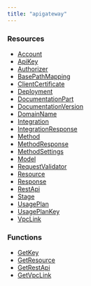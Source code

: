 ```yaml
---
title: "apigateway"
---
```


<!-- WARNING: this file was generated by Pulumi Docs Generator. -->
<!-- Do not edit by hand unless you're certain you know what you are doing! -->

<style>
  table td p { margin-top: 0; margin-bottom: 0; }
</style>

<h3>Resources</h3>
<ul class="api">
    <li><a href="account"><span class="symbol resource"></span>Account</a></li>
    <li><a href="apikey"><span class="symbol resource"></span>ApiKey</a></li>
    <li><a href="authorizer"><span class="symbol resource"></span>Authorizer</a></li>
    <li><a href="basepathmapping"><span class="symbol resource"></span>BasePathMapping</a></li>
    <li><a href="clientcertificate"><span class="symbol resource"></span>ClientCertificate</a></li>
    <li><a href="deployment"><span class="symbol resource"></span>Deployment</a></li>
    <li><a href="documentationpart"><span class="symbol resource"></span>DocumentationPart</a></li>
    <li><a href="documentationversion"><span class="symbol resource"></span>DocumentationVersion</a></li>
    <li><a href="domainname"><span class="symbol resource"></span>DomainName</a></li>
    <li><a href="integration"><span class="symbol resource"></span>Integration</a></li>
    <li><a href="integrationresponse"><span class="symbol resource"></span>IntegrationResponse</a></li>
    <li><a href="method"><span class="symbol resource"></span>Method</a></li>
    <li><a href="methodresponse"><span class="symbol resource"></span>MethodResponse</a></li>
    <li><a href="methodsettings"><span class="symbol resource"></span>MethodSettings</a></li>
    <li><a href="model"><span class="symbol resource"></span>Model</a></li>
    <li><a href="requestvalidator"><span class="symbol resource"></span>RequestValidator</a></li>
    <li><a href="resource"><span class="symbol resource"></span>Resource</a></li>
    <li><a href="response"><span class="symbol resource"></span>Response</a></li>
    <li><a href="restapi"><span class="symbol resource"></span>RestApi</a></li>
    <li><a href="stage"><span class="symbol resource"></span>Stage</a></li>
    <li><a href="usageplan"><span class="symbol resource"></span>UsagePlan</a></li>
    <li><a href="usageplankey"><span class="symbol resource"></span>UsagePlanKey</a></li>
    <li><a href="vpclink"><span class="symbol resource"></span>VpcLink</a></li>
</ul>

<h3>Functions</h3>
<ul class="api">
    <li><a href="getkey"><span class="symbol datasource"></span>GetKey</a></li>
    <li><a href="getresource"><span class="symbol datasource"></span>GetResource</a></li>
    <li><a href="getrestapi"><span class="symbol datasource"></span>GetRestApi</a></li>
    <li><a href="getvpclink"><span class="symbol datasource"></span>GetVpcLink</a></li>
</ul>

